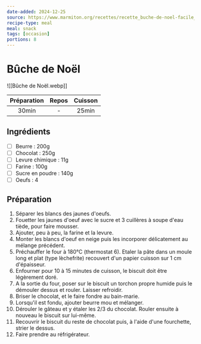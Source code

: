 ```yaml
---
date-added: 2024-12-25
source: https://www.marmiton.org/recettes/recette_buche-de-noel-facile_18219.aspx
recipe-type: meal
meal: snack
tags: [occasion]
portions: 8
---
```


# Bûche de Noël

![[Bûche de Noël.webp]]

| Préparation | Repos | Cuisson |
|:-----------:|:-----:|:-------:|
|    30min    |   -   |  25min  |

## Ingrédients

- [ ] Beurre : 200g
- [ ] Chocolat : 250g
- [ ] Levure chimique : 11g
- [ ] Farine : 100g
- [ ] Sucre en poudre : 140g
- [ ] Oeufs : 4

## Préparation

1. Séparer les blancs des jaunes d'oeufs.
2. Fouetter les jaunes d'oeuf avec le sucre et 3 cuillères à soupe d'eau tiède, pour faire mousser.
3. Ajouter, peu à peu, la farine et la levure.
4. Monter les blancs d'oeuf en neige puis les incorporer délicatement au mélange précédent.
5. Préchauffer le four à 180°C (thermostat 6). Etaler la pâte dans un moule long et plat (type lèchefrite) recouvert d'un papier cuisson sur 1 cm d'épaisseur.
6. Enfourner pour 10 à 15 minutes de cuisson, le biscuit doit être légèrement doré.
7. A la sortie du four, poser sur le biscuit un torchon propre humide puis le démouler dessus et rouler. Laisser refroidir.
8. Briser le chocolat, et le faire fondre au bain-marie.
9. Lorsqu'il est fondu, ajouter beurre mou et mélanger.
10. Dérouler le gâteau et y étaler les 2/3 du chocolat. Rouler ensuite à nouveau le biscuit sur lui-même.
11. Recouvrir le biscuit du reste de chocolat puis, à l'aide d'une fourchette, strier le dessus.
12. Faire prendre au réfrigérateur.
